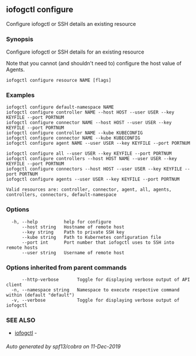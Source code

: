 ## iofogctl configure

Configure iofogctl or SSH details an existing resource

### Synopsis

Configure iofogctl or SSH details for an existing resource

Note that you cannot (and shouldn't need to) configure the host value of Agents.

```
iofogctl configure resource NAME [flags]
```

### Examples

```
iofogctl configure default-namespace NAME
iofogctl configure controller NAME --host HOST --user USER --key KEYFILE --port PORTNUM
iofogctl configure connector NAME --host HOST --user USER --key KEYFILE --port PORTNUM
iofogctl configure controller NAME --kube KUBECONFIG
iofogctl configure connector NAME --kube KUBECONFIG
iofogctl configure agent NAME --user USER --key KEYFILE --port PORTNUM

iofogctl configure all --user USER --key KEYFILE --port PORTNUM
iofogctl configure controllers --host HOST NAME --user USER --key KEYFILE --port PORTNUM
iofogctl configure connectors --host HOST --user USER --key KEYFILE --port PORTNUM
iofogctl configure agents --user USER --key KEYFILE --port PORTNUM

Valid resources are: controller, connector, agent, all, agents, controllers, connectors, default-namespace

```

### Options

```
  -h, --help          help for configure
      --host string   Hostname of remote host
      --key string    Path to private SSH key
      --kube string   Path to Kubernetes configuration file
      --port int      Port number that iofogctl uses to SSH into remote hosts
      --user string   Username of remote host
```

### Options inherited from parent commands

```
      --http-verbose       Toggle for displaying verbose output of API client
  -n, --namespace string   Namespace to execute respective command within (default "default")
  -v, --verbose            Toggle for displaying verbose output of iofogctl
```

### SEE ALSO

* [iofogctl](iofogctl.md)	 - 

###### Auto generated by spf13/cobra on 11-Dec-2019
